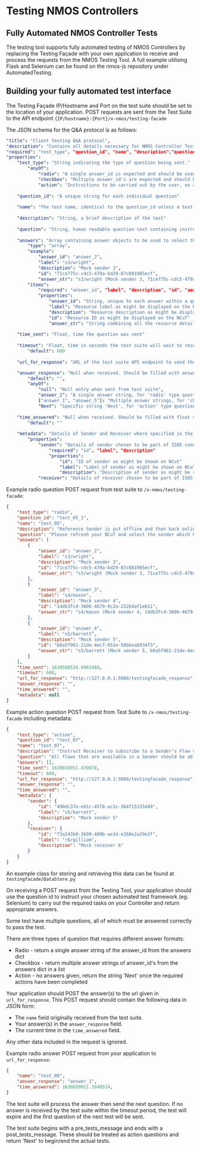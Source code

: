 # Testing NMOS Controllers

## Fully Automated NMOS Controller Tests

The testing tool supports fully automated testing of NMOS Controllers by replacing the Testing Façade with your own application to receive and process the requests from the NMOS Testing Tool. A full example utilising Flask and Selenium can be found on the nmos-js repository under AutomatedTesting. 

## Building your fully automated test interface

The Testing Façade IP/Hostname and Port on the test suite should be set to the location of your application.
POST requests are sent from the Test Suite to the API endpoint `{IP/hostname}:{Port}/x-nmos/testing-facade` 

The JSON schema for the Q&A protocol is as follows:

```yaml
"title": "Client Testing Q&A protocol",
"description": "Contains all details necessary for NMOS Controller Testing",
"required": "test_type", "question_id", "name", "description","question", "answers", "time_sent", "timeout", "url_for_response", "answer_response", "time_answered", "metadata"
"properties": 
    "test_type": "String indicating the type of question being sent."
        "anyOf": 
            "radio": "A single answer_id is expected and should be used to return a string" 
            "checkbox": "Multiple answer_id's are expected and should be used to return a list of strings"
            "action": "Instructions to be carried out by the user, no answer to return"
    
    "question_id": "A unique string for each individual question"
    
    "name": "The test name, identical to the question_id unless a test contains multiple questions"
    
    "description": "String, a brief description of the test"
    
    "question": "String, human readable question text containing instructions to carry out the test"
    
    "answers": "Array containing answer objects to be used to select the correct answer_id to be returned.",
        "type": "array",
        "example":
            "answer_id": "answer_2",
            "label": "s3/wright",
            "description": "Mock sender 3",
            "id": "71ce775c-cdc5-479a-bd29-87c081905ecf",
            "answer_str": "s3/wright (Mock sender 3, 71ce775c-cdc5-479a-bd29-87c081905ecf)"
        "items": 
            "required": "answer_id", "label", "description", "id", "answer_str"
            "properties": 
                "answer_id": "String, unique to each answer within a question. This is the value to be returned for validation."
                "label": "Resource label as might be displayed on the NCuT"
                "description": "Resource description as might be displayed on the NCuT"
                "id": "Resource ID as might be displayed on the NCuT"
                "answer_str": "String combining all the resource details for display on the testing facade"
    
    "time_sent": "Float, time the question was sent"
    
    "timeout": "Float, time in seconds the test suite will wait to receive an answer to a particular question",
        "default": 600
    
    "url_for_response": "URL of the test suite API endpoint to send the POST request with answers",

    "answer_response": "Null when received. Should be filled with answer_ids or 'Next' according to question type when POSTed back to url_for_response",
        "default": "",
        "anyOf":   
            "null": "Null entry when sent from test suite",
            "answer_1": "A single answer string, for 'radio' type questions",
            ["answer_1", "answer_5"]: "Multiple answer strings, for 'checkbox' type questions",
            "Next": "Specific string 'Next', for 'action' type questions"
                
    "time_answered": "Null when received. Should be filled with float string of time answered when returned",
        "default": ""
    
    "metadata": "Details of Sender and Receiver where specified in the question text for IS05 tests",
        "properties": 
            "sender": "Details of sender chosen to be part of IS05 connection management test",
                "required": "id", "label", "description"
                "properties": 
                    "id": "ID of sender as might be shown on NCut"
                    "label": "Label of sender as might be shown on NCuT"
                    "description": "Description of sender as might be shown on NCuT"
            "receiver": "Details of receiver chosen to be part of IS05 connection management test. Same properties as sender"
```

Example radio question POST request from test suite to `/x-nmos/testing-facade`:

```json
{
    "test_type": "radio",
    "question_id": "test_05_1",
    "name": "test_05",
    "description": "Reference Sender is put offline and then back online",
    "question": "Please refresh your NCuT and select the sender which has been put 'offline'",
    "answers": [
        {
            "answer_id": "answer_2",
            "label": "s3/wright",
            "description": "Mock sender 3",
            "id": "71ce775c-cdc5-479a-bd29-87c081905ecf",
            "answer_str": "s3/wright (Mock sender 3, 71ce775c-cdc5-479a-bd29-87c081905ecf)"
        },
        {
            "answer_id": "answer_3",
            "label": "s4/mason",
            "description": "Mock sender 4",
            "id": "14db3fcd-3606-4679-9c2a-252b4af1e611",
            "answer_str": "s4/mason (Mock sender 4, 14db3fcd-3606-4679-9c2a-252b4af1e611)"
        },
        {
            "answer_id": "answer_4",
            "label": "s5/barrett",
            "description": "Mock sender 5",
            "id": "b0a5f961-21de-4ec7-951e-58bbea8934f3",
            "answer_str": "s5/barrett (Mock sender 5, b0a5f961-21de-4ec7-951e-58bbea8934f3)"
        }
    ],
    "time_sent": 1630580530.0981488,
    "timeout": 600,
    "url_for_response": "http://127.0.0.1:5000/testingfacade_response",
    "answer_response": "",
    "time_answered": "",
    "metadata": null
}
```

Example action question POST request from Test Suite to `/x-nmos/testing-facade` including metadata:

```json
{
    "test_type": "action",
    "question_id": "test_07",
    "name": "test_07",
    "description": "Instruct Receiver to subscribe to a Sender’s Flow via IS-05",
    "question": "All flows that are available in a Sender should be able to be connected to a Receiver. Use the NCuT to perform an 'immediate' activation between sender: s5/barrett (Mock sender 5, 490dc37e-eb1c-45f8-ac1c-364f15335d49) and receiver:r6/gilliam (Mock receiver 6, f3a243b0-3699-409b-ae1d-e260e2a29e2f) Click the 'Next' button once the connection is active.",
    "answers": [],
    "time_sent": 1630658951.439078,
    "timeout": 600,
    "url_for_response": "http://127.0.0.1:5000/testingfacade_response",
    "answer_response": "",
    "time_answered": "",
    "metadata": {
        "sender": {
            "id": "490dc37e-eb1c-45f8-ac1c-364f15335d49",
            "label": "s5/barrett",
            "description": "Mock sender 5"
        },
        "receiver": {
            "id": "f3a243b0-3699-409b-ae1d-e260e2a29e2f",
            "label": "r6/gilliam",
            "description": "Mock receiver 6"
        }
    }
}
```

An example class for storing and retrieving this data can be found at `testingfacade/DataStore.py`

On receiving a POST request from the Testing Tool, your application should use the question id to instruct your chosen automated test framework (eg. Selenium) to carry out the required tasks on your Controller and return appropriate answers.

Some test have multiple questions, all of which must be answered correctly to pass the test. 

There are three types of question that requires different answer formats:
- Radio - return a single answer string of the answer_id from the answers dict
- Checkbox - return multiple answer strings of answer_id's from the answers dict in a list
- Action - no answers given, return the string 'Next' once the required actions have been completed

Your application should POST the answer(s) to the url given in `url_for_response`. This POST request should contain the following data in JSON form: 
- The `name` field originally received from the test suite.
- Your answer(s) in the `answer_response` field. 
- The current time in the `time_answered` field.  

Any other data included in the request is ignored.

Example radio answer POST request from your application to `url_for_response`:

```json
{
    "name": "test_09",
    "answer_response": "answer_1",
    "time_answered": 1630659011.1048524,
}
```

The test suite will process the answer then send the next question. If no answer is received by the test suite within the timeout period, the test will expire and the first question of the next test will be sent.

The test suite begins with a pre_tests_message and ends with a post_tests_message. These should be treated as action questions and return 'Next' to begin/end the actual tests.
